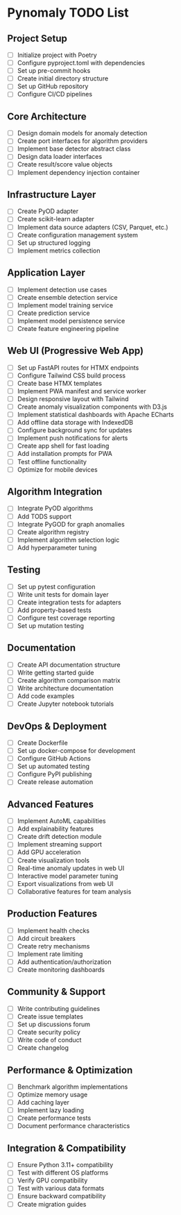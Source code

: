 # Pynomaly TODO List

## Project Setup
- [ ] Initialize project with Poetry
- [ ] Configure pyproject.toml with dependencies
- [ ] Set up pre-commit hooks
- [ ] Create initial directory structure
- [ ] Set up GitHub repository
- [ ] Configure CI/CD pipelines

## Core Architecture
- [ ] Design domain models for anomaly detection
- [ ] Create port interfaces for algorithm providers
- [ ] Implement base detector abstract class
- [ ] Design data loader interfaces
- [ ] Create result/score value objects
- [ ] Implement dependency injection container

## Infrastructure Layer
- [ ] Create PyOD adapter
- [ ] Create scikit-learn adapter
- [ ] Implement data source adapters (CSV, Parquet, etc.)
- [ ] Create configuration management system
- [ ] Set up structured logging
- [ ] Implement metrics collection

## Application Layer
- [ ] Implement detection use cases
- [ ] Create ensemble detection service
- [ ] Implement model training service
- [ ] Create prediction service
- [ ] Implement model persistence service
- [ ] Create feature engineering pipeline

## Web UI (Progressive Web App)
- [ ] Set up FastAPI routes for HTMX endpoints
- [ ] Configure Tailwind CSS build process
- [ ] Create base HTMX templates
- [ ] Implement PWA manifest and service worker
- [ ] Design responsive layout with Tailwind
- [ ] Create anomaly visualization components with D3.js
- [ ] Implement statistical dashboards with Apache ECharts
- [ ] Add offline data storage with IndexedDB
- [ ] Configure background sync for updates
- [ ] Implement push notifications for alerts
- [ ] Create app shell for fast loading
- [ ] Add installation prompts for PWA
- [ ] Test offline functionality
- [ ] Optimize for mobile devices

## Algorithm Integration
- [ ] Integrate PyOD algorithms
- [ ] Add TODS support
- [ ] Integrate PyGOD for graph anomalies
- [ ] Create algorithm registry
- [ ] Implement algorithm selection logic
- [ ] Add hyperparameter tuning

## Testing
- [ ] Set up pytest configuration
- [ ] Write unit tests for domain layer
- [ ] Create integration tests for adapters
- [ ] Add property-based tests
- [ ] Configure test coverage reporting
- [ ] Set up mutation testing

## Documentation
- [ ] Create API documentation structure
- [ ] Write getting started guide
- [ ] Create algorithm comparison matrix
- [ ] Write architecture documentation
- [ ] Add code examples
- [ ] Create Jupyter notebook tutorials

## DevOps & Deployment
- [ ] Create Dockerfile
- [ ] Set up docker-compose for development
- [ ] Configure GitHub Actions
- [ ] Set up automated testing
- [ ] Configure PyPI publishing
- [ ] Create release automation

## Advanced Features
- [ ] Implement AutoML capabilities
- [ ] Add explainability features
- [ ] Create drift detection module
- [ ] Implement streaming support
- [ ] Add GPU acceleration
- [ ] Create visualization tools
- [ ] Real-time anomaly updates in web UI
- [ ] Interactive model parameter tuning
- [ ] Export visualizations from web UI
- [ ] Collaborative features for team analysis

## Production Features
- [ ] Implement health checks
- [ ] Add circuit breakers
- [ ] Create retry mechanisms
- [ ] Implement rate limiting
- [ ] Add authentication/authorization
- [ ] Create monitoring dashboards

## Community & Support
- [ ] Write contributing guidelines
- [ ] Create issue templates
- [ ] Set up discussions forum
- [ ] Create security policy
- [ ] Write code of conduct
- [ ] Create changelog

## Performance & Optimization
- [ ] Benchmark algorithm implementations
- [ ] Optimize memory usage
- [ ] Add caching layer
- [ ] Implement lazy loading
- [ ] Create performance tests
- [ ] Document performance characteristics

## Integration & Compatibility
- [ ] Ensure Python 3.11+ compatibility
- [ ] Test with different OS platforms
- [ ] Verify GPU compatibility
- [ ] Test with various data formats
- [ ] Ensure backward compatibility
- [ ] Create migration guides